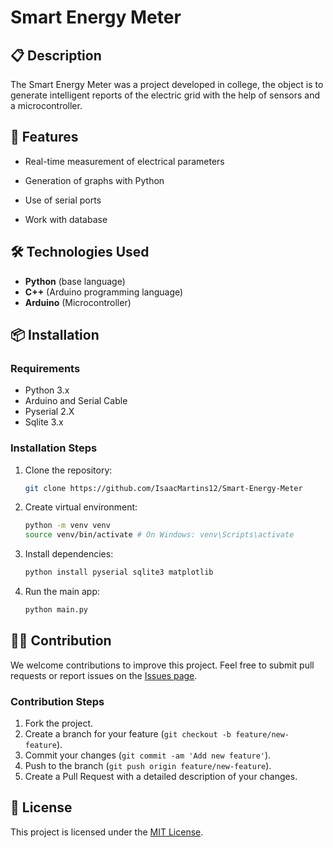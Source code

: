# Smart Energy Meter

## 📋 Description

The Smart Energy Meter was a project developed in college, the object is to generate intelligent reports of the electric grid with the help of sensors and a microcontroller.

## 🚀 Features

- Real-time measurement of electrical parameters

- Generation of graphs with Python

- Use of serial ports

- Work with database

## 🛠️ Technologies Used

- **Python** (base language)
- **C++** (Arduino programming language)
- **Arduino** (Microcontroller)

## 📦 Installation

### Requirements

- Python 3.x
- Arduino and Serial Cable
- Pyserial 2.X
- Sqlite 3.x

### Installation Steps

1. Clone the repository:
    ```bash
    git clone https://github.com/IsaacMartins12/Smart-Energy-Meter
    ```

2. Create virtual environment:
    ```bash
    python -m venv venv
    source venv/bin/activate # On Windows: venv\Scripts\activate


3. Install dependencies:
    ```bash
    python install pyserial sqlite3 matplotlib

4. Run the main app:
    ```bash
    python main.py

## 🧑‍💻 Contribution

We welcome contributions to improve this project. Feel free to submit pull requests or report issues on the [Issues page](https://github.com/IsaacMartins12/Smart-Energy-Meter/issues).

### Contribution Steps

1. Fork the project.
2. Create a branch for your feature (`git checkout -b feature/new-feature`).
3. Commit your changes (`git commit -am 'Add new feature'`).
4. Push to the branch (`git push origin feature/new-feature`).
5. Create a Pull Request with a detailed description of your changes.

## 📜 License

This project is licensed under the [MIT License](LICENSE).

